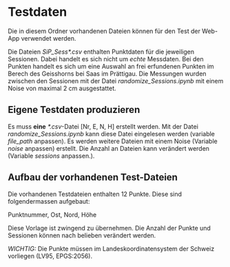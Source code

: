 # Testdaten
Die in diesem Ordner vorhandenen Dateien können für den Test der Web-App verwendet werden.

Die Dateien _SiP_Sess*.csv_ enthalten Punktdaten für die jeweiligen Sessionen. Dabei handelt es sich nicht um _echte_ Messdaten. Bei den Punkten handelt es sich um eine Auswahl an frei erfundenen Punkten im Berech des Geisshorns bei Saas im Prättigau. Die Messungen wurden zwischen den Sessionen mit der Datei _randomize_Sessions.ipynb_ mit einem Noise von maximal 2 cm ausgestattet.

## Eigene Testdaten produzieren
Es muss **eine** _*.csv_-Datei [Nr, E, N, H] erstellt werden. Mit der Datei _randomize_Sessions.ipynb_ kann diese Datei eingelesen werden (variable _file_path_ anpassen). Es werden weitere Dateien mit einem Noise (Variable _noise_ anpassen) erstellt. Die Anzahl an Dateien kann verändert werden (Variable _sessions_ anpassen.).

## Aufbau der vorhandenen Test-Dateien
Die vorhandenen Testdateien enthalten 12 Punkte. Diese sind folgendermassen aufgebaut:

Punktnummer, Ost, Nord, Höhe

Diese Vorlage ist zwingend zu übernehmen. Die Anzahl der Punkte und Sessionen können nach belieben verändert werden.

_WICHTIG:_ Die Punkte müssen im Landeskoordinatensystem der Schweiz vorliegen (LV95, EPGS:2056).